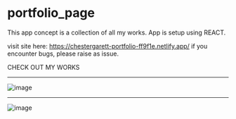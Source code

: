 # portfolio_page
This app concept is a collection of all my works. App is setup using REACT.

visit site here: https://chestergarett-portfolio-ff9f1e.netlify.app/
if you encounter bugs, please raise as issue.

CHECK OUT MY WORKS
__________________________________________________________________________
![image](https://user-images.githubusercontent.com/71489331/130331100-113bdc37-b4ab-4b28-a76e-862d58b3a730.png)

___________________________________________________________________________
![image](https://user-images.githubusercontent.com/71489331/130331120-eada3d5c-aa26-434a-ad86-67ef640d6b8c.png)

